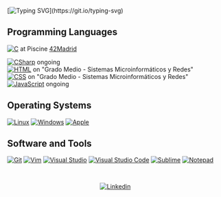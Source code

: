 [![Typing SVG](https://readme-typing-svg.herokuapp.com?font=Ubuntu&color=7AF79A&size=30&lines=Hello+World!;I'm+Marco;)](https://git.io/typing-svg)

## Programming Languages

<p>
	<a href="#"><img alt="C" src="https://img.shields.io/badge/C%20-%232370ED.svg?logo=c&logoColor=white"></a>
	 at Piscine <a href="https://www.42madrid.com/en">42Madrid</a>
<div/>
	<a href="#"><img alt="CSharp" src="https://img.shields.io/badge/C%23-239120.svg?logo=c-sharp&logoColor=white"></a>
	 ongoing
<div/>
	<a href="#"><img alt="HTML" src="https://img.shields.io/badge/HTML%20-%23E34F26.svg?logo=html5&logoColor=white"></a>
	 on "Grado Medio - Sistemas Microinformáticos y Redes"
<div/>
	<a href="#"><img alt="CSS" src="https://img.shields.io/badge/CSS%20-%231572B6.svg?logo=css3&logoColor=white"></a>
	 on "Grado Medio - Sistemas Microinformáticos y Redes"
<div/>
	<a href="#"><img alt="JavaScript" src="https://img.shields.io/badge/JavaScript%20-%23F7DF1E.svg?logo=javascript&logoColor=black"></a>
	 ongoing
</p>

## Operating Systems
<p>
	<a href="#"><img alt="Linux" src="https://img.shields.io/badge/Linux-557C94?logo=linux&logoColor=white"></a>
	<a href="#"><img alt="Windows" src="https://img.shields.io/badge/Windows-0078D6?logo=windows&logoColor=white"></a>
	<a href="#"><img alt="Apple" src="https://img.shields.io/badge/mac%20os-000000?logo=apple&logoColor=white"></a>
	
</p>

## Software and Tools
<p>
	<a href="#"><img alt="Git" src="https://img.shields.io/badge/Git%20-%23F05033.svg?logo=git&logoColor=white"></a>
	<a href="#"><img alt="Vim" src="https://img.shields.io/badge/VIM-%2311AB00.svg?logo=vim&logoColor=white"></a>
	<a href="#"><img alt="Visual Studio" src="https://img.shields.io/badge/Visual%20Studio-0078d7.svg?logo=visual-studio&logoColor=white"></a>
	<a href="#"><img alt="Visual Studio Code" src="https://img.shields.io/badge/Visual%20Studio%20Code-0078d7.svg?logo=visual-studio-code&logoColor=white"></a>
	<a href="#"><img alt="Sublime" src="https://img.shields.io/badge/sublime_text-%23575757.svg?logo=sublime-text&logoColor=important"></a>
	<a href="#"><img alt="Notepad" src="https://img.shields.io/badge/Notepad++-90E59A.svg?logo=notepad%2B%2B&logoColor=black"></a>
</p>

<br/>
<p align="center">
<a href="https://www.linkedin.com/in/marcofs/"><img alt="Linkedin" title="Marco Ferreira Linkedin" src="https://img.shields.io/badge/LinkedIn-0077B5?style=for-the-badge&logo=linkedin&logoColor=white"></a>
</p>
